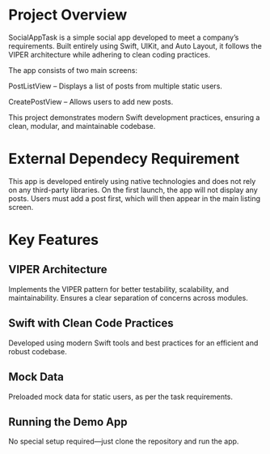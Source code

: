 # Project Overview
SocialAppTask is a simple social app developed to meet a company’s requirements. Built entirely using Swift, UIKit, and Auto Layout, it follows the VIPER architecture while adhering to clean coding practices.

The app consists of two main screens:

PostListView – Displays a list of posts from multiple static users.

CreatePostView – Allows users to add new posts.

This project demonstrates modern Swift development practices, ensuring a clean, modular, and maintainable codebase.

# External Dependecy Requirement
This app is developed entirely using native technologies and does not rely on any third-party libraries.
On the first launch, the app will not display any posts.
Users must add a post first, which will then appear in the main listing screen.


# Key Features
## VIPER Architecture
Implements the VIPER pattern for better testability, scalability, and maintainability.
Ensures a clear separation of concerns across modules.

## Swift with Clean Code Practices
Developed using modern Swift tools and best practices for an efficient and robust codebase.

## Mock Data
Preloaded mock data for static users, as per the task requirements.

## Running the Demo App
No special setup required—just clone the repository and run the app.

